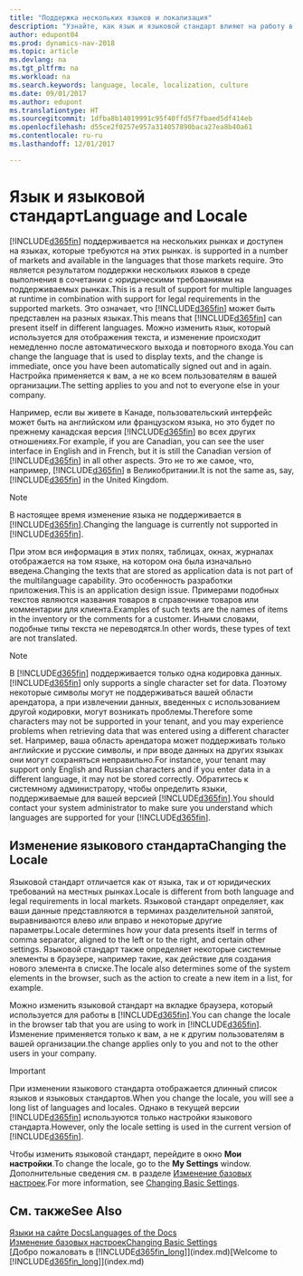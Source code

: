 ```yaml
---
title: "Поддержка нескольких языков и локализация"
description: "Узнайте, как язык и языковой стандарт влияют на работу в Dynamics NAV."
author: edupont04
ms.prod: dynamics-nav-2018
ms.topic: article
ms.devlang: na
ms.tgt_pltfrm: na
ms.workload: na
ms.search.keywords: language, locale, localization, culture
ms.date: 09/01/2017
ms.author: edupont
ms.translationtype: HT
ms.sourcegitcommit: 1dfba8b14019991c95f40ffd5f7fbaed5df414eb
ms.openlocfilehash: d55ce2f0257e957a314057890baca27ea8b40a61
ms.contentlocale: ru-ru
ms.lasthandoff: 12/01/2017

---
```

# <a name="language-and-locale"></a><span data-ttu-id="ae5e3-103">Язык и языковой стандарт</span><span class="sxs-lookup"><span data-stu-id="ae5e3-103">Language and Locale</span></span>
[!INCLUDE[d365fin](includes/d365fin_md.md)]<span data-ttu-id="ae5e3-104"> поддерживается на нескольких рынках и доступен на языках, которые требуются на этих рынках.</span><span class="sxs-lookup"><span data-stu-id="ae5e3-104"> is supported in a number of markets and available in the languages that those markets require.</span></span> <span data-ttu-id="ae5e3-105">Это является результатом поддержки нескольких языков в среде выполнения в сочетании с юридическими требованиями на поддерживаемых рынках.</span><span class="sxs-lookup"><span data-stu-id="ae5e3-105">This is a result of support for multiple languages at runtime in combination with support for legal requirements in the supported markets.</span></span> <span data-ttu-id="ae5e3-106">Это означает, что [!INCLUDE[d365fin](includes/d365fin_md.md)] может быть представлен на разных языках.</span><span class="sxs-lookup"><span data-stu-id="ae5e3-106">This means that [!INCLUDE[d365fin](includes/d365fin_md.md)] can present itself in different languages.</span></span> <span data-ttu-id="ae5e3-107">Можно изменить язык, который используется для отображения текста, и изменение происходит немедленно после автоматического выхода и повторного входа.</span><span class="sxs-lookup"><span data-stu-id="ae5e3-107">You can change the language that is used to display texts, and the change is immediate, once you have been automatically signed out and in again.</span></span> <span data-ttu-id="ae5e3-108">Настройка применяется к вам, а не ко всем пользователям в вашей организации.</span><span class="sxs-lookup"><span data-stu-id="ae5e3-108">The setting applies to you and not to everyone else in your company.</span></span>  

<span data-ttu-id="ae5e3-109">Например, если вы живете в Канаде, пользовательский интерфейс может быть на английском или французском языка, но это будет по прежнему канадская версия [!INCLUDE[d365fin](includes/d365fin_md.md)] во всех других отношениях.</span><span class="sxs-lookup"><span data-stu-id="ae5e3-109">For example, if you are Canadian, you can see the user interface in English and in French, but it is still the Canadian version of [!INCLUDE[d365fin](includes/d365fin_md.md)] in all other aspects.</span></span> <span data-ttu-id="ae5e3-110">Это не то же самое, что, например, [!INCLUDE[d365fin](includes/d365fin_md.md)] в Великобритании.</span><span class="sxs-lookup"><span data-stu-id="ae5e3-110">It is not the same as, say, [!INCLUDE[d365fin](includes/d365fin_md.md)] in the United Kingdom.</span></span>  

> [!NOTE]  
>  <span data-ttu-id="ae5e3-111">В настоящее время изменение языка не поддерживается в [!INCLUDE[d365fin](includes/d365fin_md.md)].</span><span class="sxs-lookup"><span data-stu-id="ae5e3-111">Changing the language is currently not supported in [!INCLUDE[d365fin](includes/d365fin_md.md)].</span></span>

<span data-ttu-id="ae5e3-112">При этом вся информация в этих полях, таблицах, окнах, журналах отображается на том языке, на котором она была изначально введена.</span><span class="sxs-lookup"><span data-stu-id="ae5e3-112">Changing the texts that are stored as application data is not part of the multilanguage capability.</span></span> <span data-ttu-id="ae5e3-113">Это особенность разработки приложения.</span><span class="sxs-lookup"><span data-stu-id="ae5e3-113">This is an application design issue.</span></span> <span data-ttu-id="ae5e3-114">Примерами подобных текстов являются названия товаров в справочнике товаров или комментарии для клиента.</span><span class="sxs-lookup"><span data-stu-id="ae5e3-114">Examples of such texts are the names of items in the inventory or the comments for a customer.</span></span> <span data-ttu-id="ae5e3-115">Иными словами, подобные типы текста не переводятся.</span><span class="sxs-lookup"><span data-stu-id="ae5e3-115">In other words, these types of text are not translated.</span></span>  

> [!NOTE]  
>  <span data-ttu-id="ae5e3-116">В [!INCLUDE[d365fin](includes/d365fin_md.md)] поддерживается только одна кодировка данных.</span><span class="sxs-lookup"><span data-stu-id="ae5e3-116">[!INCLUDE[d365fin](includes/d365fin_md.md)] only supports a single character set for data.</span></span> <span data-ttu-id="ae5e3-117">Поэтому некоторые символы могут не поддерживаться вашей области арендатора, а при извлечении данных, введенных с использованием другой кодировки, могут возникать проблемы.</span><span class="sxs-lookup"><span data-stu-id="ae5e3-117">Therefore some characters may not be supported in your tenant, and you may experience problems when retrieving data that was entered using a different character set.</span></span> <span data-ttu-id="ae5e3-118">Например, ваша область арендатора может поддерживать только английские и русские символы, и при вводе данных на других языках они могут сохраняться неправильно.</span><span class="sxs-lookup"><span data-stu-id="ae5e3-118">For instance, your tenant may support only English and Russian characters and if you enter data in a different language, it may not be stored correctly.</span></span> <span data-ttu-id="ae5e3-119">Обратитесь к системному администратору, чтобы определить языки, поддерживаемые для вашей версией [!INCLUDE[d365fin](includes/d365fin_md.md)].</span><span class="sxs-lookup"><span data-stu-id="ae5e3-119">You should contact your system administrator to make sure you understand which languages are supported for your [!INCLUDE[d365fin](includes/d365fin_md.md)].</span></span>  

## <a name="changing-the-locale"></a><span data-ttu-id="ae5e3-120">Изменение языкового стандарта</span><span class="sxs-lookup"><span data-stu-id="ae5e3-120">Changing the Locale</span></span>
<span data-ttu-id="ae5e3-121">Языковой стандарт отличается как от языка, так и от юридических требований на местных рынках.</span><span class="sxs-lookup"><span data-stu-id="ae5e3-121">Locale is different from both language and legal requirements in local markets.</span></span> <span data-ttu-id="ae5e3-122">Языковой стандарт определяет, как ваши данные представляются в терминах разделительной запятой, выравниваются влево или вправо и некоторые другие параметры.</span><span class="sxs-lookup"><span data-stu-id="ae5e3-122">Locale determines how your data presents itself in terms of comma separator, aligned to the left or to the right, and certain other settings.</span></span> <span data-ttu-id="ae5e3-123">Языковой стандарт также определяет некоторые системные элементы в браузере, например такие, как действие для создания нового элемента в списке.</span><span class="sxs-lookup"><span data-stu-id="ae5e3-123">The locale also determines some of the system elements in the browser, such as the action to create a new item in a list, for example.</span></span>  

<span data-ttu-id="ae5e3-124">Можно изменить языковой стандарт на вкладке браузера, который используется для работы в [!INCLUDE[d365fin](includes/d365fin_md.md)].</span><span class="sxs-lookup"><span data-stu-id="ae5e3-124">You can change the locale in the browser tab that you are using to work in [!INCLUDE[d365fin](includes/d365fin_md.md)].</span></span> <span data-ttu-id="ae5e3-125">Изменение применяется только к вам, а не к другим пользователям в вашей организации.</span><span class="sxs-lookup"><span data-stu-id="ae5e3-125">the change applies only to you and not to the other users in your company.</span></span>  

> [!IMPORTANT]  
>  <span data-ttu-id="ae5e3-126">При изменении языкового стандарта отображается длинный список языков и языковых стандартов.</span><span class="sxs-lookup"><span data-stu-id="ae5e3-126">When you change the locale, you will see a long list of languages and locales.</span></span> <span data-ttu-id="ae5e3-127">Однако в текущей версии [!INCLUDE[d365fin](includes/d365fin_md.md)] используются только настройки языкового стандарта.</span><span class="sxs-lookup"><span data-stu-id="ae5e3-127">However, only the locale setting is used in the current version of [!INCLUDE[d365fin](includes/d365fin_md.md)].</span></span>  

<span data-ttu-id="ae5e3-128">Чтобы изменить языковой стандарт, перейдите в окно **Мои настройки**.</span><span class="sxs-lookup"><span data-stu-id="ae5e3-128">To change the locale, go to the **My Settings** window.</span></span> <span data-ttu-id="ae5e3-129">Дополнительные сведения см. в разделе [Изменение базовых настроек](ui-change-basic-settings.md).</span><span class="sxs-lookup"><span data-stu-id="ae5e3-129">For more information, see [Changing Basic Settings](ui-change-basic-settings.md).</span></span>  

## <a name="see-also"></a><span data-ttu-id="ae5e3-130">См. также</span><span class="sxs-lookup"><span data-stu-id="ae5e3-130">See Also</span></span>  
[<span data-ttu-id="ae5e3-131">Языки на сайте Docs</span><span class="sxs-lookup"><span data-stu-id="ae5e3-131">Languages of the Docs</span></span>](about-languages.md)  
[<span data-ttu-id="ae5e3-132">Изменение базовых настроек</span><span class="sxs-lookup"><span data-stu-id="ae5e3-132">Changing Basic Settings</span></span>](ui-change-basic-settings.md)  
<span data-ttu-id="ae5e3-133">[Добро пожаловать в [!INCLUDE[d365fin_long](includes/d365fin_long_md.md)]](index.md)</span><span class="sxs-lookup"><span data-stu-id="ae5e3-133">[Welcome to [!INCLUDE[d365fin_long](includes/d365fin_long_md.md)]](index.md)</span></span>  

